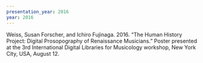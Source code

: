 ```yaml
---
presentation_year: 2016
year: 2016
---
```


Weiss, Susan Forscher, and Ichiro Fujinaga. 2016. “The Human History Project: Digital Prosopography of Renaissance Musicians.” Poster presented at the 3rd International Digital Libraries for Musicology workshop, New York City, USA, August 12.